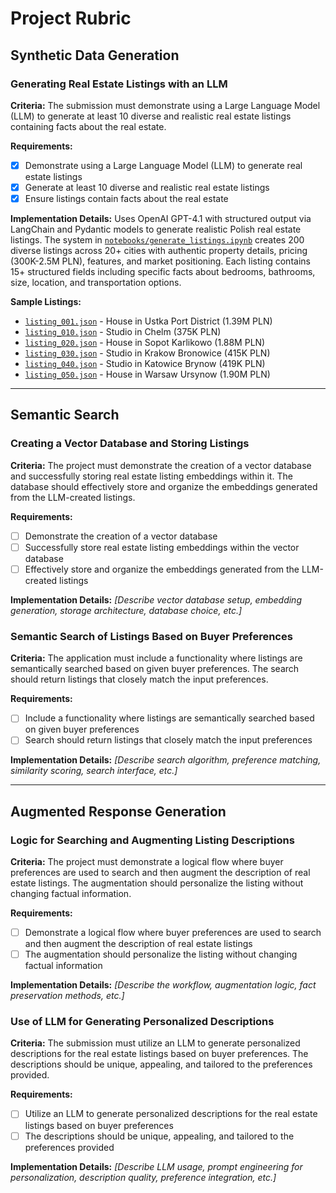 # Project Rubric

## Synthetic Data Generation

### Generating Real Estate Listings with an LLM

**Criteria:** The submission must demonstrate using a Large Language Model (LLM) to generate at least 10 diverse and realistic real estate listings containing facts about the real estate.

**Requirements:**
- [x] Demonstrate using a Large Language Model (LLM) to generate real estate listings
- [x] Generate at least 10 diverse and realistic real estate listings
- [x] Ensure listings contain facts about the real estate

**Implementation Details:**
Uses OpenAI GPT-4.1 with structured output via LangChain and Pydantic models to generate realistic Polish real estate listings. The system in [`notebooks/generate_listings.ipynb`](notebooks/generate_listings.ipynb) creates 200 diverse listings across 20+ cities with authentic property details, pricing (300K-2.5M PLN), features, and market positioning. Each listing contains 15+ structured fields including specific facts about bedrooms, bathrooms, size, location, and transportation options.

**Sample Listings:**
- [`listing_001.json`](data/raw/listing_001.json) - House in Ustka Port District (1.39M PLN)
- [`listing_010.json`](data/raw/listing_010.json) - Studio in Chelm (375K PLN) 
- [`listing_020.json`](data/raw/listing_020.json) - House in Sopot Karlikowo (1.88M PLN)
- [`listing_030.json`](data/raw/listing_030.json) - Studio in Krakow Bronowice (415K PLN)
- [`listing_040.json`](data/raw/listing_040.json) - Studio in Katowice Brynow (419K PLN)
- [`listing_050.json`](data/raw/listing_050.json) - House in Warsaw Ursynow (1.90M PLN)

---

## Semantic Search

### Creating a Vector Database and Storing Listings

**Criteria:** The project must demonstrate the creation of a vector database and successfully storing real estate listing embeddings within it. The database should effectively store and organize the embeddings generated from the LLM-created listings.

**Requirements:**
- [ ] Demonstrate the creation of a vector database
- [ ] Successfully store real estate listing embeddings within the vector database
- [ ] Effectively store and organize the embeddings generated from the LLM-created listings

**Implementation Details:**
*[Describe vector database setup, embedding generation, storage architecture, database choice, etc.]*

### Semantic Search of Listings Based on Buyer Preferences

**Criteria:** The application must include a functionality where listings are semantically searched based on given buyer preferences. The search should return listings that closely match the input preferences.

**Requirements:**
- [ ] Include a functionality where listings are semantically searched based on given buyer preferences
- [ ] Search should return listings that closely match the input preferences

**Implementation Details:**
*[Describe search algorithm, preference matching, similarity scoring, search interface, etc.]*

---

## Augmented Response Generation

### Logic for Searching and Augmenting Listing Descriptions

**Criteria:** The project must demonstrate a logical flow where buyer preferences are used to search and then augment the description of real estate listings. The augmentation should personalize the listing without changing factual information.

**Requirements:**
- [ ] Demonstrate a logical flow where buyer preferences are used to search and then augment the description of real estate listings
- [ ] The augmentation should personalize the listing without changing factual information

**Implementation Details:**
*[Describe the workflow, augmentation logic, fact preservation methods, etc.]*

### Use of LLM for Generating Personalized Descriptions

**Criteria:** The submission must utilize an LLM to generate personalized descriptions for the real estate listings based on buyer preferences. The descriptions should be unique, appealing, and tailored to the preferences provided.

**Requirements:**
- [ ] Utilize an LLM to generate personalized descriptions for the real estate listings based on buyer preferences
- [ ] The descriptions should be unique, appealing, and tailored to the preferences provided

**Implementation Details:**
*[Describe LLM usage, prompt engineering for personalization, description quality, preference integration, etc.]*
